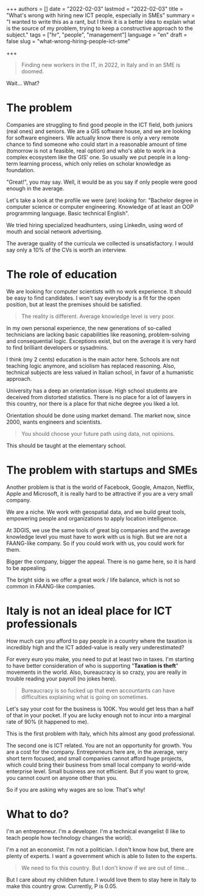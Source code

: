 +++
authors = []
date = "2022-02-03"
lastmod = "2022-02-03"
title = "What's wrong with hiring new ICT people, especially in SMEs"
summary = "I wanted to write this as a rant, but I think it is a better idea to explain what is the source of my problem, trying to keep a constructive approach to the subject."
tags = ["hr", "people", "management"]
language = "en"
draft = false
slug = "what-wrong-hiring-people-ict-sme"

+++

> Finding new workers in the IT, in 2022, in Italy and in an SME is doomed.

Wait... What?

# The problem

Companies are struggling to find good people in the ICT field, both juniors (real ones) and seniors.
We are a GIS software house, and we are looking for software engineers.
We actually know there is only a very remote chance to find someone who could start in a reasonable amount of time (tomorrow is not a feasible, real option) and who's able to work in a complex ecosystem like the GIS\' one.
So usually we put people in a long-term learning process, which only relies on scholar knowledge as foundation.

\"Great!\", you may say. Well, it would be as you say if only people were good enough in the average.

Let's take a look at the profile we were (are) looking for: "Bachelor degree in computer science or computer engineering. Knowledge of at least an OOP programming language. Basic technical English".

We tried hiring specialized headhunters, using LinkedIn, using word of mouth and social network advertising.

The average quality of the curricula we collected is unsatisfactory.
I would say only a 10% of the CVs is worth an interview.

# The role of education
We are looking for computer scientists with no work experience.
It should be easy to find candidates. I won't say everybody is a fit for the open position, but at least the premises should be satisfied.

> The reality is different. Average knowledge level is very poor.

In my own personal experience, the new generations of so-called technicians are lacking basic capabilities like reasoning, problem-solving and consequential logic.
Exceptions exist, but on the average it is very hard to find brilliant developers or sysadmins.

I think (my 2 cents) education is the main actor here.
Schools are not teaching logic anymore, and sciolism has replaced reasoning.
Also, technical subjects are less valued in Italian school, in favor of a humanistic approach.

University has a deep an orientation issue. High school students are deceived from distorted statistics. There is no place for a lot of lawyers in this country, nor there is a place for that niche degree you liked a lot.

Orientation should be done using market demand. The market now, since 2000, wants engineers and scientists.

> You should choose your future path using data, not opinions.

This should be taught at the elementary school.

# The problem with startups and SMEs

Another problem is that is the world of Facebook, Google, Amazon, Netflix, Apple and Microsoft, it is really hard to be attractive if you are a very small company.

We are a niche. We work with geospatial data, and we build great tools, empowering people and organizations to apply location intelligence.

At 3DGIS, we use the same tools of great big companies and the average knowledge level you must have to work with us is high.
But we are not a FAANG-like company. So if you could work with us, you could work for them.

Bigger the company, bigger the appeal. There is no game here, so it is hard to be appealing.

The bright side is we offer a great work / life balance, which is not so common in FAANG-like companies.

# Italy is not an ideal place for ICT professionals

How much can you afford to pay people in a country where the taxation is incredibly high and the ICT added-value is really very underestimated?

For every euro you make, you need to put at least two in taxes.
I'm starting to have better consideration of who is supporting "**Taxation is theft**" movements in the world.
Also, bureaucracy is so crazy, you are really in trouble reading your payroll (no jokes here).

> Bureaucracy is so fucked up that even accountants can have difficulties explaining what is going on sometimes.

Let's say your cost for the business is 100K. You would get less than a half of that in your pocket. If you are lucky enough not to incur into a marginal rate of 90% (it happened to me).

This is the first problem with Italy, which hits almost any good professional.

The second one is ICT related. You are not an opportunity for growth. You are a cost for the company.
Entrepreneurs here are, in the average, very short term focused, and small companies cannot afford huge projects, which could bring their business from small local company to world-wide enterprise level.
Small business are not efficient. But if you want to grow, you cannot count on anyone other than you.

So if you are asking why wages are so low. That's why!

# What to do?

I'm an entrepreneur. I'm a developer. I'm a technical evangelist (I like to teach people how technology changes the world).

I'm a not an economist. I'm not a politician. I don't know how but, there are plenty of experts. 
I want a government which is able to listen to the experts.

> We need to fix this country. But I don't know if we are out of time...

But I care about my children future. I would love them to stay here in Italy to make this country grow. Currently, P is 0.05.
